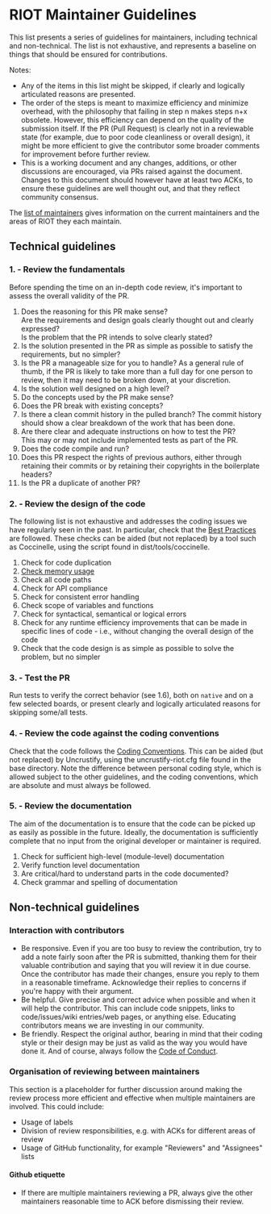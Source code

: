 # RIOT Maintainer Guidelines

This list presents a series of guidelines for maintainers, including technical
and non-technical. The list is not exhaustive, and represents a baseline on
things that should be ensured for contributions.

Notes:
-   Any of the items in this list might be skipped, if clearly and logically
    articulated reasons are presented.
-   The order of the steps is meant to maximize efficiency and minimize
    overhead, with the philosophy that failing in step n makes steps n+x
    obsolete. However, this efficiency can depend on the quality of the
    submission itself. If the PR (Pull Request) is clearly not in a reviewable
    state (for example, due to poor code cleanliness or overall design), it
    might be more efficient to give the contributor some broader comments for
    improvement before further review.
-   This is a working document and any changes, additions, or other discussions
    are encouraged, via PRs raised against the document. Changes to this
    document should however have at least two ACKs, to ensure these guidelines
    are well thought out, and that they reflect community consensus.

The [list of maintainers] gives information on the current maintainers and the
areas of RIOT they each maintain.


## Technical guidelines

### 1. - Review the fundamentals

Before spending the time on an in-depth code review, it's important to assess
the overall validity of the PR.

1.  Does the reasoning for this PR make sense? \
    Are the requirements and design goals clearly thought out and clearly
    expressed? \
    Is the problem that the PR intends to solve clearly stated?
2.  Is the solution presented in the PR as simple as possible to satisfy the
    requirements, but no simpler?
3.  Is the PR a manageable size for you to handle? As a general rule of thumb,
    if the PR is likely to take more than a full day for one person to review,
    then it may need to be broken down, at your discretion.
4.  Is the solution well designed on a high level?
5.  Do the concepts used by the PR make sense?
6.  Does the PR break with existing concepts?
7.  Is there a clean commit history in the pulled branch? The commit history
    should show a clear breakdown of the work that has been done.
8.  Are there clear and adequate instructions on how to test the PR? \
    This may or may not include implemented tests as part of the PR.
9.  Does the code compile and run?
10. Does this PR respect the rights of previous authors, either through
    retaining their commits or by retaining their copyrights in the boilerplate
    headers?
11. Is the PR a duplicate of another PR?


### 2. - Review the design of the code

The following list is not exhaustive and addresses the coding issues we have
regularly seen in the past. In particular, check that the [Best Practices]
are followed. These checks can be aided (but not replaced) by a tool such as
Coccinelle, using the script found in dist/tools/coccinelle.

1.  Check for code duplication
2.  [Check memory usage][Comparing build sizes]
3.  Check all code paths
4.  Check for API compliance
5.  Check for consistent error handling
6.  Check scope of variables and functions
7.  Check for syntactical, semantical or logical errors
8.  Check for any runtime efficiency improvements that can be made in specific
    lines of code - i.e., without changing the overall design of the code
9.  Check that the code design is as simple as possible to solve the problem,
    but no simpler


### 3. - Test the PR

Run tests to verify the correct behavior (see 1.6), both on `native` and on a
few selected boards, or present clearly and logically articulated reasons for
skipping some/all tests.


### 4. - Review the code against the coding conventions

Check that the code follows the [Coding Conventions]. This can be aided (but not
replaced) by Uncrustify, using the uncrustify-riot.cfg file found in the base
directory. Note the difference between personal coding style, which is allowed
subject to the other guidelines, and the coding conventions, which are absolute
and must always be followed.


### 5. - Review the documentation

The aim of the documentation is to ensure that the code can be picked up as
easily as possible in the future. Ideally, the documentation is sufficiently
complete that no input from the original developer or maintainer is required.

1.  Check for sufficient high-level (module-level) documentation
2.  Verify function level documentation
3.  Are critical/hard to understand parts in the code documented?
4.  Check grammar and spelling of documentation


## Non-technical guidelines

### Interaction with contributors

-   Be responsive. Even if you are too busy to review the contribution, try to
    add a note fairly soon after the PR is submitted, thanking them for their
    valuable contribution and saying that you will review it in due course. Once
    the contributor has made their changes, ensure you reply to them in a
    reasonable timeframe. Acknowledge their replies to concerns if you're happy
    with their argument.
-   Be helpful. Give precise and correct advice when possible and when it will
    help the contributor. This can include code snippets, links to
    code/issues/wiki entries/web pages, or anything else. Educating contributors
    means we are investing in our community.
-   Be friendly. Respect the original author, bearing in mind that their coding
    style or their design may be just as valid as the way you would have done
    it. And of course, always follow the [Code of Conduct].


### Organisation of reviewing between maintainers

This section is a placeholder for further discussion around making the review
process more efficient and effective when multiple maintainers are involved.
This could include:

-   Usage of labels
-   Division of review responsibilities, e.g. with ACKs for different areas of
    review
-   Usage of GitHub functionality, for example "Reviewers" and "Assignees" lists

#### Github etiquette

-   If there are multiple maintainers reviewing a PR, always give the other
    maintainers reasonable time to ACK before dismissing their review.

[list of maintainers]: https://github.com/RIOT-OS/RIOT/wiki/Maintainers
[Best Practices]: https://github.com/RIOT-OS/RIOT/wiki/Best-Practice-for-RIOT-Programming
[Comparing build sizes]: https://github.com/RIOT-OS/RIOT/wiki/Comparing-build-sizes
[Coding Conventions]: https://github.com/RIOT-OS/RIOT/wiki/Coding-conventions
[Code of Conduct]: https://github.com/RIOT-OS/RIOT/blob/master/CODE_OF_CONDUCT.md
